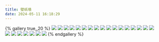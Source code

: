 ```yaml
---
title: 壁纸墙
date: 2024-05-11 16:18:29
---
```


{% gallery true,,20 %}
![](https://jsd.012700.xyz/gh/MingTechPro/drawing-bed/wallpaper/202405271041306.jpg)
![](https://jsd.012700.xyz/gh/MingTechPro/drawing-bed/wallpaper/202405271045578.png)
![](https://jsd.012700.xyz/gh/MingTechPro/drawing-bed/wallpaper/202405271046525.jpg)
![](https://jsd.012700.xyz/gh/MingTechPro/drawing-bed/wallpaper/202405271046102.png)
![](https://jsd.012700.xyz/gh/MingTechPro/drawing-bed/wallpaper/202405271046952.png)
![](https://jsd.012700.xyz/gh/MingTechPro/drawing-bed/wallpaper/202405271047026.jpg)
![](https://jsd.012700.xyz/gh/MingTechPro/drawing-bed/wallpaper/202405271047469.png)
![](https://jsd.012700.xyz/gh/MingTechPro/drawing-bed/wallpaper/202405271047780.jpg)
![](https://jsd.012700.xyz/gh/MingTechPro/drawing-bed/wallpaper/202405271047919.jpg)
![](https://jsd.012700.xyz/gh/MingTechPro/drawing-bed/wallpaper/202405271048179.jpg)
![](https://jsd.012700.xyz/gh/MingTechPro/drawing-bed/wallpaper/202405111629521.jpg)
![](https://jsd.012700.xyz/gh/MingTechPro/drawing-bed/wallpaper/202405111629238.jpg)
![](https://jsd.012700.xyz/gh/MingTechPro/drawing-bed/wallpaper/202405111629585.jpg)
![](https://jsd.012700.xyz/gh/MingTechPro/drawing-bed/wallpaper/202405111628473.jpg)
![](https://jsd.012700.xyz/gh/MingTechPro/drawing-bed/wallpaper/202405111628575.jpg)
![](https://jsd.012700.xyz/gh/MingTechPro/drawing-bed/wallpaper/202405111628730.jpg)
![](https://jsd.012700.xyz/gh/MingTechPro/drawing-bed/wallpaper/202405111628785.jpg)
![](https://jsd.012700.xyz/gh/MingTechPro/drawing-bed/wallpaper/202405111628499.jpg)
![](https://jsd.012700.xyz/gh/MingTechPro/drawing-bed/wallpaper/202405111627625.jpg)
![](https://jsd.012700.xyz/gh/MingTechPro/drawing-bed/wallpaper/202405111626028.jpg)
![](https://jsd.012700.xyz/gh/MingTechPro/drawing-bed/wallpaper/202405111626357.jpg)
![](https://jsd.012700.xyz/gh/MingTechPro/drawing-bed/wallpaper/202405111624646.jpg)
![](https://jsd.012700.xyz/gh/MingTechPro/drawing-bed/wallpaper/202405111624975.jpg)
![](https://jsd.012700.xyz/gh/MingTechPro/drawing-bed/wallpaper/202405111623367.jpg)
{% endgallery %}